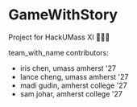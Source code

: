 # GameWithStory
Project for HackUMass XI 🦣🥳🎈 

team_with_name contributors:
* iris chen, umass amherst '27
* lance cheng, umass amherst '27
* madi gudin, amherst college '27
* sam johar, amherst college '27
  
